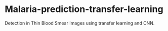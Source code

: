 # Malaria-prediction-transfer-learning
Detection in Thin Blood Smear Images using transfer learning and CNN.
